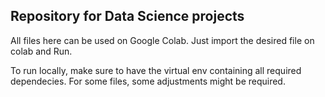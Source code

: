 ## Repository for Data Science projects

All files here can be used on Google Colab. Just import the desired file on colab and Run. 

To run locally, make sure to have the virtual env containing all required dependecies. For some files, some adjustments might be required.
